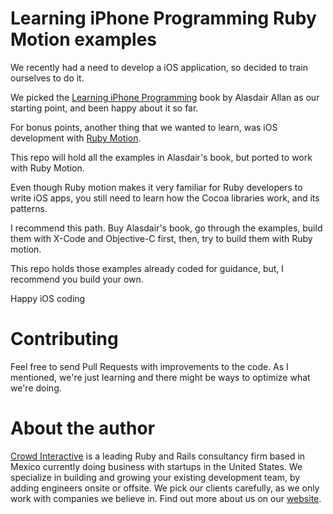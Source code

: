 # Learning iPhone Programming Ruby Motion examples

We recently had a need to develop a iOS application, so decided to train
ourselves to do it.

We picked the [Learning iPhone Programming](http://learningiphoneprogramming.com/)
book by Alasdair Allan as our starting point, and been happy about it so far.

For bonus points, another thing that we wanted to learn, was iOS development
with [Ruby Motion](www.rubymotion.com).

This repo will hold all the examples in Alasdair's book, but ported to work
with Ruby Motion.

Even though Ruby motion makes it very familiar for Ruby developers to write
iOS apps, you still need to learn how the Cocoa libraries work, and its patterns.

I recommend this path. Buy Alasdair's book, go through the examples, build them
with X-Code and Objective-C first, then, try to build them with Ruby motion.

This repo holds those examples already coded for guidance, but, I recommend you
build your own.

Happy iOS coding

# Contributing

Feel free to send Pull Requests with improvements to the code. As I mentioned,
we're just learning and there might be ways to optimize what we're doing.

# About the author

[Crowd Interactive](http://www.crowdint.com) is a leading Ruby and Rails
consultancy firm based in Mexico currently doing business with startups in
the United States. We specialize in building and growing your existing
development team, by adding engineers onsite or offsite. We pick our clients
carefully, as we only work with companies we believe in. Find out more about
us on our [website](http://www.crowdint.com).
